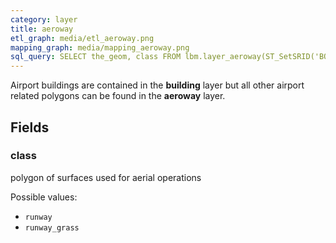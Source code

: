 ```yaml
---
category: layer
title: aeroway
etl_graph: media/etl_aeroway.png
mapping_graph: media/mapping_aeroway.png
sql_query: SELECT the_geom, class FROM lbm.layer_aeroway(ST_SetSRID('BOX3D(-20037508.34 -20037508.34, 20037508.34 20037508.34)'::box3d, 3857 ), 14)
---
```

Airport buildings are contained in the **building** layer but all
other airport related polygons can be found in the **aeroway** layer.

## Fields

### class

polygon of surfaces used for aerial operations

Possible values:

- `runway`
- `runway_grass`





